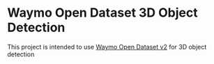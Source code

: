 # Waymo Open Dataset 3D Object Detection

This project is intended to use [Waymo Open Dataset v2](https://github.com/waymo-research/waymo-open-dataset) for 3D object detection
  